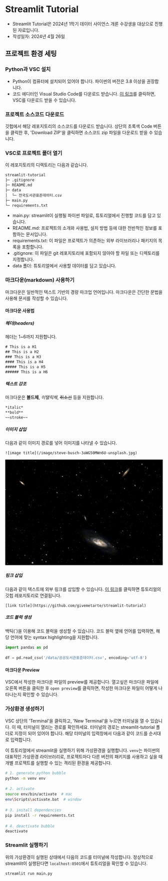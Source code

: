 # Streamlit Tutorial

- Streamlit Tutorial은 2024년 1학기 데이터 사이언스 개론 수강생을 대상으로 진행된 자료입니다.
- 작성일자: 2024년 4월 26일

## 프로젝트 환경 세팅

### Python과 VSC 설치

- Python이 컴퓨터에 설치되어 있어야 합니다. 파이썬의 버전은 3.8 이상을 권장합니다.
- 코드 에디터인 Visual Studio Code를 다운로드 받습니다. [이 링크](https://code.visualstudio.com/download)를 클릭하면, VSC를 다운로드 받을 수 있습니다.

### 프로젝트 소스코드 다운로드

깃헙에서 해당 레포지토리의 소스코드를 다운로드 받습니다. 상단의 초록색 Code 버튼을 클릭한 후, 'Download ZIP'을 클릭하면 소스코드 zip 파일을 다운로드 받을 수 있습니다.

### VSC로 프로젝트 폴더 열기

이 레포지토리의 디렉토리는 다음과 같습니다.

```
streamlit-tutorial
├─ .gitignore
├─ README.md
├─ data
│  └─ 전국도서관표준데이터.csv
├─ main.py
└─ requirements.txt
```

- main.py: streamlit이 실행될 파이썬 파일로, 튜토리얼에서 진행할 코드를 담고 있습니다.
- README.md: 프로젝트의 소개와 사용법, 설치 방법 등에 대한 전반적인 정보를 포함하는 문서입니다.
- requirements.txt: 이 파일은 프로젝트가 의존하는 외부 라이브러리나 패키지의 목록을 포함합니다.
- .gitignore: 이 파일은 git 레포지토리에 포함되지 않아야 할 파일 또는 디렉토리를 지정합니다.
- data 폴더: 튜토리얼에서 사용할 데이터를 담고 있습니다.

### 마크다운(markdown) 사용하기

마크다운은 일반적인 텍스트 기반의 경량 마크업 언어입니다. 마크다운은 간단한 문법을 사용해 문서를 작성할 수 있습니다.

#### 마크다운 사용법

##### 헤더(headers)

헤더는 1~6까지 지원합니다.

```
# This is a H1
## This is a H2
### This is a H3
#### This is a H4
##### This is a H5
###### This is a H6
```

##### 텍스트 강조

마크다운은 **볼드체**, _이탤릭체_, ~~취소선~~ 등을 지원합니다.

```
*italic*
**bold**
~~stroke~~
```

##### 이미지 삽입

다음과 같이 이미지 경로를 넣어 이미지를 나타낼 수 있습니다.

```
![image title](/image/steve-busch-3aWG50MWn6U-unsplash.jpg)
```

![image title](/image/steve-busch-3aWG50MWn6U-unsplash.jpg)

##### 링크 삽입

다음과 같이 텍스트에 외부 링크를 삽입할 수 있습니다. [이 링크](https://github.com/givemetarte/streamlit-tutorial)를 클릭하면 튜토리얼의 깃헙 레포지토리로 연결됩니다.

```
[link title](https://github.com/givemetarte/streamlit-tutorial)
```

##### 코드 블럭 생성

백틱(`)을 이용해 코드 블럭을 생성할 수 있습니다. 코드 블럭 옆에 언어를 입력하면, 해당 언어에 맞는 syntax highlighting을 지원합니다.

```py
import pandas as pd

df = pd.read_csv('/data/공공도서관표준데이터.csv', encoding='utf-8')
```

#### 마크다운 Preview

VSC에서 작성한 마크다운 파일의 preview를 제공합니다. 열고싶은 마크다운 파일에 오른쪽 버튼을 클릭한 후 `open preview`를 클릭하면, 작성한 마크다운 파일이 어떻게 나타나는지 확인할 수 있습니다.

### 가상환경 생성하기

VSC 상단의 'Terminal'을 클릭하고, 'New Terminal'을 누르면 터미널을 열 수 있습니다. 이 때, 터미널이 열리는 경로를 확인하세요. 터미널의 경로는 streamlit-tutorial 폴더로 지정이 되어 있어야 합니다. 해당 터미널의 입력창에서 다음과 같이 코드를 순서대로 입력합니다.

이 튜토리얼에서 streamlit을 실행하기 위해 가상환경을 실행합니다. `venv`는 파이썬의 대표적인 가상환경 라이브러리로, 프로젝트마다 다른 버전의 패키지를 사용하고 싶을 때 개별 프로젝트를 실행할 수 있는 격리된 환경을 제공합니다.

```bash
# 1. generate python bubble
python -m venv env

# 2. activate
source env/bin/activate  # mac
env\Scripts\activate.bat  # window

# 3. install dependencies
pip install -r requirements.txt

# 4. deactivate bubble
deactivate
```

### Streamlit 실행하기

위의 가상환경이 실행된 상태에서 다음의 코드를 터미널에 작성합니다. 정상적으로 streamlit이 실행된다면 `localhost:8501`에서 튜토리얼을 확인할 수 있습니다.

```py
streamlit run main.py
```
